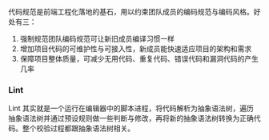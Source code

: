 代码规范是前端工程化落地的基石，用以约束团队成员的编码规范与编码风格。好处有三：

1. 强制规范团队编码规范可让新旧成员编译习惯一样
2. 增加项目代码的可维护性与可接入性，新成员能快速适应项目的架构和需求
3. 保障项目整体质量，可减少无用代码、重复代码、错误代码和漏洞代码的产生几率

### Lint
Lint 其实就是一个运行在编辑器中的脚本进程，将代码解析为抽象语法树，遍历抽象语法树并通过预设规则做一些判断与修改，再将新的抽象语法树转换为正确代码。整个校验过程都跟抽象语法树相关。

